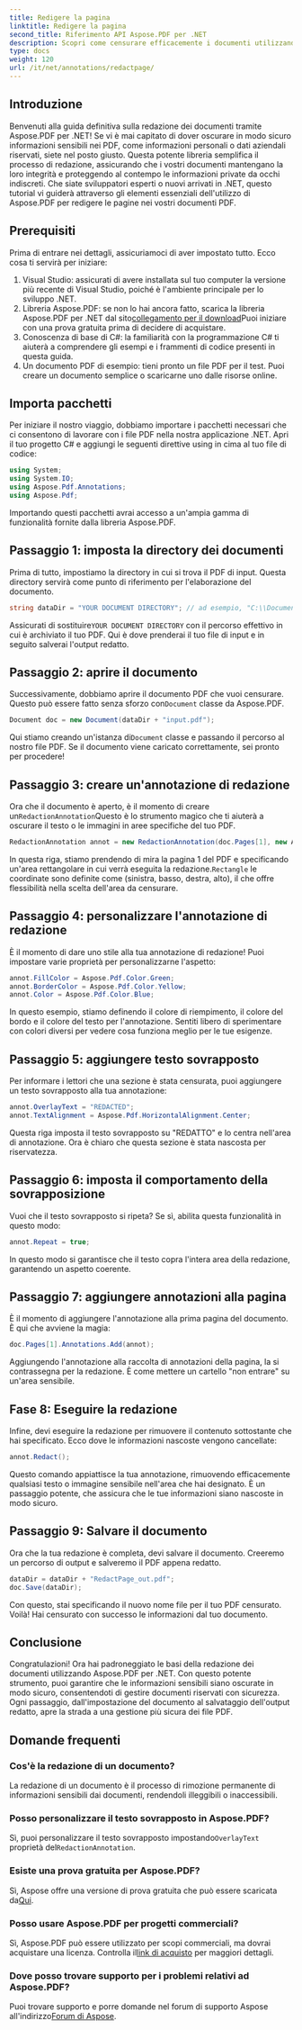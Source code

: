```yaml
---
title: Redigere la pagina
linktitle: Redigere la pagina
second_title: Riferimento API Aspose.PDF per .NET
description: Scopri come censurare efficacemente i documenti utilizzando Aspose.PDF per .NET con questa guida completa e dettagliata.
type: docs
weight: 120
url: /it/net/annotations/redactpage/
---
```

## Introduzione

Benvenuti alla guida definitiva sulla redazione dei documenti tramite Aspose.PDF per .NET! Se vi è mai capitato di dover oscurare in modo sicuro informazioni sensibili nei PDF, come informazioni personali o dati aziendali riservati, siete nel posto giusto. Questa potente libreria semplifica il processo di redazione, assicurando che i vostri documenti mantengano la loro integrità e proteggendo al contempo le informazioni private da occhi indiscreti. Che siate sviluppatori esperti o nuovi arrivati in .NET, questo tutorial vi guiderà attraverso gli elementi essenziali dell'utilizzo di Aspose.PDF per redigere le pagine nei vostri documenti PDF.

## Prerequisiti

Prima di entrare nei dettagli, assicuriamoci di aver impostato tutto. Ecco cosa ti servirà per iniziare:

1. Visual Studio: assicurati di avere installata sul tuo computer la versione più recente di Visual Studio, poiché è l'ambiente principale per lo sviluppo .NET.
2.  Libreria Aspose.PDF: se non lo hai ancora fatto, scarica la libreria Aspose.PDF per .NET dal sito[collegamento per il download](https://releases.aspose.com/pdf/net/)Puoi iniziare con una prova gratuita prima di decidere di acquistare.
3. Conoscenza di base di C#: la familiarità con la programmazione C# ti aiuterà a comprendere gli esempi e i frammenti di codice presenti in questa guida.
4. Un documento PDF di esempio: tieni pronto un file PDF per il test. Puoi creare un documento semplice o scaricarne uno dalle risorse online.

## Importa pacchetti

Per iniziare il nostro viaggio, dobbiamo importare i pacchetti necessari che ci consentono di lavorare con i file PDF nella nostra applicazione .NET. Apri il tuo progetto C# e aggiungi le seguenti direttive using in cima al tuo file di codice:

```csharp
using System;
using System.IO;
using Aspose.Pdf.Annotations;
using Aspose.Pdf;
```

Importando questi pacchetti avrai accesso a un'ampia gamma di funzionalità fornite dalla libreria Aspose.PDF. 

## Passaggio 1: imposta la directory dei documenti

Prima di tutto, impostiamo la directory in cui si trova il PDF di input. Questa directory servirà come punto di riferimento per l'elaborazione del documento.

```csharp
string dataDir = "YOUR DOCUMENT DIRECTORY"; // ad esempio, "C:\\Documenti\\"
```

 Assicurati di sostituire`YOUR DOCUMENT DIRECTORY` con il percorso effettivo in cui è archiviato il tuo PDF. Qui è dove prenderai il tuo file di input e in seguito salverai l'output redatto.

## Passaggio 2: aprire il documento

 Successivamente, dobbiamo aprire il documento PDF che vuoi censurare. Questo può essere fatto senza sforzo con`Document` classe da Aspose.PDF.

```csharp
Document doc = new Document(dataDir + "input.pdf");
```

 Qui stiamo creando un'istanza di`Document` classe e passando il percorso al nostro file PDF. Se il documento viene caricato correttamente, sei pronto per procedere!

## Passaggio 3: creare un'annotazione di redazione

 Ora che il documento è aperto, è il momento di creare un`RedactionAnnotation`Questo è lo strumento magico che ti aiuterà a oscurare il testo o le immagini in aree specifiche del tuo PDF.

```csharp
RedactionAnnotation annot = new RedactionAnnotation(doc.Pages[1], new Aspose.Pdf.Rectangle(200, 500, 300, 600));
```

 In questa riga, stiamo prendendo di mira la pagina 1 del PDF e specificando un'area rettangolare in cui verrà eseguita la redazione.`Rectangle` le coordinate sono definite come (sinistra, basso, destra, alto), il che offre flessibilità nella scelta dell'area da censurare.

## Passaggio 4: personalizzare l'annotazione di redazione

È il momento di dare uno stile alla tua annotazione di redazione! Puoi impostare varie proprietà per personalizzarne l'aspetto:

```csharp
annot.FillColor = Aspose.Pdf.Color.Green;
annot.BorderColor = Aspose.Pdf.Color.Yellow;
annot.Color = Aspose.Pdf.Color.Blue;
```

In questo esempio, stiamo definendo il colore di riempimento, il colore del bordo e il colore del testo per l'annotazione. Sentiti libero di sperimentare con colori diversi per vedere cosa funziona meglio per le tue esigenze.

## Passaggio 5: aggiungere testo sovrapposto

Per informare i lettori che una sezione è stata censurata, puoi aggiungere un testo sovrapposto alla tua annotazione:

```csharp
annot.OverlayText = "REDACTED";
annot.TextAlignment = Aspose.Pdf.HorizontalAlignment.Center;
```

Questa riga imposta il testo sovrapposto su "REDATTO" e lo centra nell'area di annotazione. Ora è chiaro che questa sezione è stata nascosta per riservatezza.

## Passaggio 6: imposta il comportamento della sovrapposizione

Vuoi che il testo sovrapposto si ripeta? Se sì, abilita questa funzionalità in questo modo:

```csharp
annot.Repeat = true;
```

In questo modo si garantisce che il testo copra l'intera area della redazione, garantendo un aspetto coerente.

## Passaggio 7: aggiungere annotazioni alla pagina

È il momento di aggiungere l'annotazione alla prima pagina del documento. È qui che avviene la magia:

```csharp
doc.Pages[1].Annotations.Add(annot);
```

Aggiungendo l'annotazione alla raccolta di annotazioni della pagina, la si contrassegna per la redazione. È come mettere un cartello "non entrare" su un'area sensibile.

## Fase 8: Eseguire la redazione

Infine, devi eseguire la redazione per rimuovere il contenuto sottostante che hai specificato. Ecco dove le informazioni nascoste vengono cancellate:

```csharp
annot.Redact();
```

Questo comando appiattisce la tua annotazione, rimuovendo efficacemente qualsiasi testo o immagine sensibile nell'area che hai designato. È un passaggio potente, che assicura che le tue informazioni siano nascoste in modo sicuro.

## Passaggio 9: Salvare il documento

Ora che la tua redazione è completa, devi salvare il documento. Creeremo un percorso di output e salveremo il PDF appena redatto.

```csharp
dataDir = dataDir + "RedactPage_out.pdf";
doc.Save(dataDir);
```

Con questo, stai specificando il nuovo nome file per il tuo PDF censurato. Voilà! Hai censurato con successo le informazioni dal tuo documento.

## Conclusione

Congratulazioni! Ora hai padroneggiato le basi della redazione dei documenti utilizzando Aspose.PDF per .NET. Con questo potente strumento, puoi garantire che le informazioni sensibili siano oscurate in modo sicuro, consentendoti di gestire documenti riservati con sicurezza. Ogni passaggio, dall'impostazione del documento al salvataggio dell'output redatto, apre la strada a una gestione più sicura dei file PDF.

## Domande frequenti

### Cos'è la redazione di un documento?
La redazione di un documento è il processo di rimozione permanente di informazioni sensibili dai documenti, rendendoli illeggibili o inaccessibili.

### Posso personalizzare il testo sovrapposto in Aspose.PDF?
 Sì, puoi personalizzare il testo sovrapposto impostando`OverlayText` proprietà del`RedactionAnnotation`.

### Esiste una prova gratuita per Aspose.PDF?
 Sì, Aspose offre una versione di prova gratuita che può essere scaricata da[Qui](https://releases.aspose.com/).

### Posso usare Aspose.PDF per progetti commerciali?
 Sì, Aspose.PDF può essere utilizzato per scopi commerciali, ma dovrai acquistare una licenza. Controlla il[link di acquisto](https://purchase.aspose.com/buy) per maggiori dettagli.

### Dove posso trovare supporto per i problemi relativi ad Aspose.PDF?
 Puoi trovare supporto e porre domande nel forum di supporto Aspose all'indirizzo[Forum di Aspose](https://forum.aspose.com/c/pdf/10).
